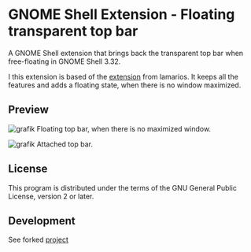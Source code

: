 # GNOME Shell Extension - Floating transparent top bar

A GNOME Shell extension that brings back the transparent top bar when free-floating in GNOME Shell 3.32.

I this extension is based of the [extension](https://github.com/lamarios/gnome-shell-extension-transparent-top-bar) from lamarios. It keeps all the features and adds a floating state, when there is no window maximized.

## Preview

![grafik](https://github.com/1MisterT/floating_transparent_bar/assets/64922722/b270c52c-d522-4175-b2a2-0dffc42b63d8)
Floating top bar, when there is no maximized window.

![grafik](https://github.com/1MisterT/floating_transparent_bar/assets/64922722/485d3148-ce12-4324-9df0-7de70a6c5416)
Attached top bar.



## License

This program is distributed under the terms of the GNU General Public License, version 2 or later.

## Development 

See forked [project](https://github.com/lamarios/gnome-shell-extension-transparent-top-bar)
